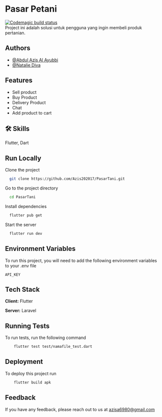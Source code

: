 
# Pasar Petani
[![Codemagic build status](https://api.codemagic.io/apps/6439475781e0fa9f65dd426a/6439475781e0fa9f65dd4269/status_badge.svg)](https://codemagic.io/apps/6439475781e0fa9f65dd426a/6439475781e0fa9f65dd4269/latest_build) <br>
Project ini adalah solusi untuk pengguna yang ingin membeli produk pertanian.
## Authors

- [@Abdul Azis Al Ayubbi](https://www.github.com/azis202017)
- [@Natalie Diva](https://www.github.com/nataliedk)

## Features

- Sell product
- Buy Product
- Delivery Product
- Chat
- Add product to cart


## 🛠 Skills
Flutter, Dart
## Run Locally

Clone the project

```bash
  git clone https://github.com/Azis202017/PasarTani.git
```

Go to the project directory

```bash
  cd PasarTani
```

Install dependencies

```bash
  flutter pub get 
```

Start the server

```bash
  flutter run dev
```


## Environment Variables

To run this project, you will need to add the following environment variables to your .env file

`API_KEY`

## Tech Stack

**Client:** Flutter

**Server:** Laravel


## Running Tests

To run tests, run the following command

```bash
    flutter test test/namafile_test.dart
```


## Deployment

To deploy this project run

```bash
    flutter build apk
```


## Feedback

If you have any feedback, please reach out to us at azisa6980@gmail.com


